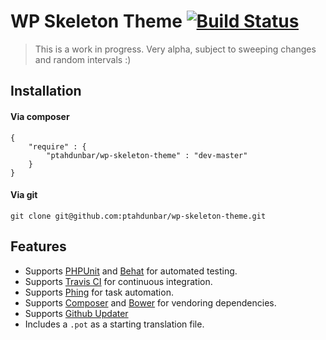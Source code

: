 # WP Skeleton Theme [![Build Status](https://travis-ci.org/ptahdunbar/wp-skeleton-theme.png?branch=master)](https://travis-ci.org/ptahdunbar/wp-skeleton-theme)

> This is a work in progress. Very alpha, subject to sweeping changes and random intervals :)

## Installation

#### Via composer

```
{
    "require" : {
        "ptahdunbar/wp-skeleton-theme" : "dev-master"
    }
}
```

#### Via git

```
git clone git@github.com:ptahdunbar/wp-skeleton-theme.git
```
## Features

* Supports [PHPUnit](http://phpunit.de/manual/) and [Behat](http://behat.org/) for automated testing.
* Supports [Travis CI](https://travis-ci.org/) for continuous integration.
* Supports [Phing](http://www.phing.info/) for task automation.
* Supports [Composer](http://getcomposer.org/) and [Bower](http://bower.io/) for vendoring dependencies.
* Supports [Github Updater](https://github.com/afragen/github-updater)
* Includes a `.pot` as a starting translation file.
